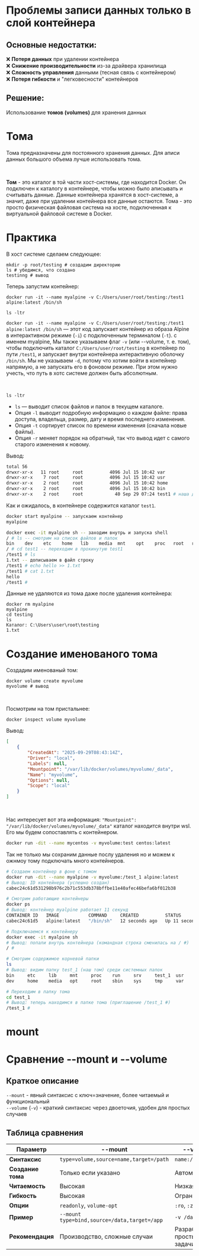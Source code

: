 # Проблемы записи данных только в слой контейнера

## Основные недостатки:

❌ **Потеря данных** при удалении контейнера  
❌ **Снижение производительности** из-за драйвера хранилища  
❌ **Сложность управления** данными (тесная связь с контейнером)  
❌ **Потеря гибкости** и "легковесности" контейнеров

## Решение:
Использование **томов (volumes)** для хранения данных

# Тома
Тома предназначены для постоянного хранения данных. Для аписи данных большого объема лучше использовать тома. 

<br>

**Том** - это каталог в той части хост-системы, где находится Docker. Он подключен к каталогу в контейнере, чтобы можно было аписывать и считывать данные. Данные контейнера хранятся в хост-системе, а значит, даже при удалении контейнера
все данные остаются. Тома - это просто физическая файловая система на хосте, подключенная к виртуальной файловой системе в Docker.  

# Практика
В хост системе сделаем следующее:
```shell
mkdir -p root/testing # создадим директорию
ls # убедимся, что создано
testinng # вывод 
```

Теперь запустим контейнер:
```shell
docker run -it --name myalpine -v C:/Users/user/root/testing:/test1 alpine:latest /bin/sh

ls -ltr
```
`docker run -it --name myalpine -v C:/Users/user/root/testing:/test1 alpine:latest /bin/sh` — этот код запускает контейнер из образа Alpine в интерактивном режиме (`-i`) с подключенным терминалом (`-t`). с именем myalpine, Мы также
указываем флаг `-v` (или --volume, т. е. том), чтобы подключить каталог `C:/Users/user/root/testing` в контейнер по пути `/test1`, и запускает внутри контейнера интерактивную оболочку `/bin/sh`. Мы не указываем `-d`, потому что хотим войти в контейнер напрямую, а не запускать его в фоновом режиме. При этом нужно учесть, что путь в хотс системе должен быть абсолютным.   

<br> 

`ls -ltr`
- `ls` — выводит список файлов и папок в текущем каталоге.  
- Опция `-l` выводит подробную информацию о каждом файле: права доступа, владельца, размер, дату и время последнего изменения.  
- Опция `-t` сортирует список по времени изменения (сначала новые файлы).  
- Опция `-r` меняет порядок на обратный, так что вывод идет с самого старого изменения к новому.  

Вывод:  
```bash
total 56
drwxr-xr-x   11 root     root          4096 Jul 15 10:42 var
drwxr-xr-x    7 root     root          4096 Jul 15 10:42 usr
drwxr-xr-x    2 root     root          4096 Jul 15 10:42 home
drwxr-xr-x    2 root     root          4096 Jul 15 10:42 bin
drwxr-xr-x    2 root     root            40 Sep 29 07:24 test1 # наша директория
```

Как и ожидалось, в контейнере содержится каталог `test1`.  
```bash
docker start myalpine -- запускаем контейнер
myalpine

docker exec -it myalpine sh -- заходим внутрь и запуска shell
/ # ls -- смотрим на список файлов и папок
bin    dev    etc    home   lib    media  mnt    opt    proc   root   run    sbin   srv    sys    test1  tmp    usr    var
/ # cd test1 -- переходим в прокинутую test1
/test1 # ls
1.txt -- дописываем в файл строку 
/test1 # echo hello >> 1.txt
/test1 # cat 1.txt
hello
/test1 #
```
Данные не удаляются из тома даже после удаления контейнера:
```shell
docker rm myalpine
myalpine
cd testing
ls
Каталог: C:\Users\user\root\testing
1.txt
```

# Создание именованого тома
Создадим именованый том:
```shell
docker volume create myvolume
myvolume # вывод
```

<br>

Посмотрим на том пристальнее:
```shell
docker inspect volume myvolume
```
Вывод:
```json
[
    {
        "CreatedAt": "2025-09-29T08:43:14Z",
        "Driver": "local",
        "Labels": null,
        "Mountpoint": "/var/lib/docker/volumes/myvolume/_data",
        "Name": "myvolume",
        "Options": null,
        "Scope": "local"
    }
]
``` 

<br> 

Нас интересует вот эта информация: `"Mountpoint": "/var/lib/docker/volumes/myvolume/_data"` каталог находится внутри wsl.
Его мы будем сопоставлять с контейнером.  
```bash
docker run -dit --name mycentos -v myvolume:test centos:latest
```
Так не только мы сохраним данные послу удаления но и можем к ожнмоу тому подключать много контейнеров.
```bash
# Создаем контейнер в фоне с томом
docker run -dit --name myalpine -v myvolume:/test_1 alpine:latest
# Вывод: ID контейнера (успешно создан)
cabec24c61d531298b976c2b71c553db378bffbe11e40afec46befa6bf012b38

# Смотрим работающие контейнеры
docker ps
# Вывод: контейнер myalpine работает 11 секунд
CONTAINER ID   IMAGE           COMMAND     CREATED          STATUS          PORTS     NAMES
cabec24c61d5   alpine:latest   "/bin/sh"   12 seconds ago   Up 11 seconds             myalpine

# Подключаемся к контейнеру
docker exec -it myalpine sh
# Вывод: попали внутрь контейнера (командная строка сменилась на / #)
/ # 

# Смотрим содержимое корневой папки
ls
# Вывод: видим папку test_1 (наш том) среди системных папок
bin     etc     lib     mnt     proc    run     srv     test_1  usr
dev     home    media   opt     root    sbin    sys     tmp     var

# Переходим в папку тома
cd test_1
# Вывод: теперь находимся в папке тома (приглашение /test_1 #)
/test_1 # 
```

# mount
# Сравнение --mount и --volume

## Краткое описание

`--mount` - явный синтаксис с ключ=значение, более читаемый и функциональный  
`--volume` (`-v`) - краткий синтаксис через двоеточия, удобен для простых случаев

## Таблица сравнения

| Параметр | --mount | --volume |
|----------|---------|----------|
| **Синтаксис** | `type=volume,source=name,target=/path` | `name:/path` |
| **Создание тома** | Только если указано | Автоматически |
| **Читаемость** | Высокая | Низкая |
| **Гибкость** | Высокая | Ограниченная |
| **Опции** | `readonly`, `volume-opt` | `:ro`, `:z` |
| **Пример** | `--mount type=bind,source=/data,target=/app` | `-v /data:/app` |
| **Рекомендация** | Производство, сложные случаи | Разработка, простые задачи |


